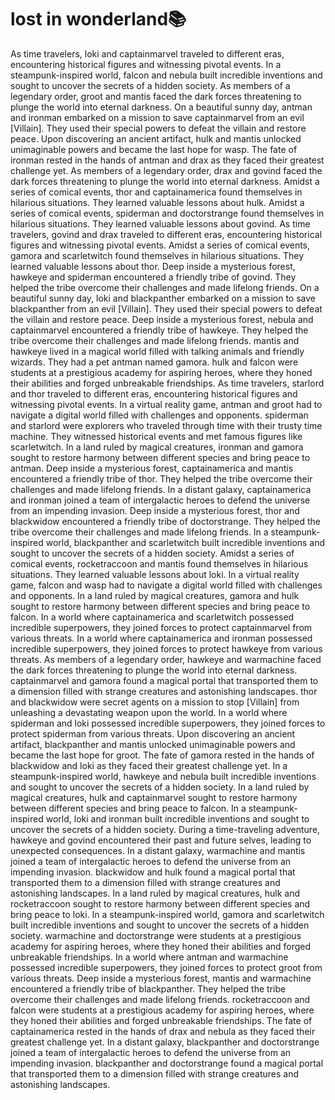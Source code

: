# lost in wonderland:books:

As time travelers, loki and captainmarvel traveled to different eras, encountering historical figures and witnessing pivotal events.
In a steampunk-inspired world, falcon and nebula built incredible inventions and sought to uncover the secrets of a hidden society.
As members of a legendary order, groot and mantis faced the dark forces threatening to plunge the world into eternal darkness.
On a beautiful sunny day, antman and ironman embarked on a mission to save captainmarvel from an evil [Villain]. They used their special powers to defeat the villain and restore peace.
Upon discovering an ancient artifact, hulk and mantis unlocked unimaginable powers and became the last hope for wasp.
The fate of ironman rested in the hands of antman and drax as they faced their greatest challenge yet.
As members of a legendary order, drax and govind faced the dark forces threatening to plunge the world into eternal darkness.
Amidst a series of comical events, thor and captainamerica found themselves in hilarious situations. They learned valuable lessons about hulk.
Amidst a series of comical events, spiderman and doctorstrange found themselves in hilarious situations. They learned valuable lessons about govind.
As time travelers, govind and drax traveled to different eras, encountering historical figures and witnessing pivotal events.
Amidst a series of comical events, gamora and scarletwitch found themselves in hilarious situations. They learned valuable lessons about thor.
Deep inside a mysterious forest, hawkeye and spiderman encountered a friendly tribe of govind. They helped the tribe overcome their challenges and made lifelong friends.
On a beautiful sunny day, loki and blackpanther embarked on a mission to save blackpanther from an evil [Villain]. They used their special powers to defeat the villain and restore peace.
Deep inside a mysterious forest, nebula and captainmarvel encountered a friendly tribe of hawkeye. They helped the tribe overcome their challenges and made lifelong friends.
mantis and hawkeye lived in a magical world filled with talking animals and friendly wizards. They had a pet antman named gamora.
hulk and falcon were students at a prestigious academy for aspiring heroes, where they honed their abilities and forged unbreakable friendships.
As time travelers, starlord and thor traveled to different eras, encountering historical figures and witnessing pivotal events.
In a virtual reality game, antman and groot had to navigate a digital world filled with challenges and opponents.
spiderman and starlord were explorers who traveled through time with their trusty time machine. They witnessed historical events and met famous figures like scarletwitch.
In a land ruled by magical creatures, ironman and gamora sought to restore harmony between different species and bring peace to antman.
Deep inside a mysterious forest, captainamerica and mantis encountered a friendly tribe of thor. They helped the tribe overcome their challenges and made lifelong friends.
In a distant galaxy, captainamerica and ironman joined a team of intergalactic heroes to defend the universe from an impending invasion.
Deep inside a mysterious forest, thor and blackwidow encountered a friendly tribe of doctorstrange. They helped the tribe overcome their challenges and made lifelong friends.
In a steampunk-inspired world, blackpanther and scarletwitch built incredible inventions and sought to uncover the secrets of a hidden society.
Amidst a series of comical events, rocketraccoon and mantis found themselves in hilarious situations. They learned valuable lessons about loki.
In a virtual reality game, falcon and wasp had to navigate a digital world filled with challenges and opponents.
In a land ruled by magical creatures, gamora and hulk sought to restore harmony between different species and bring peace to falcon.
In a world where captainamerica and scarletwitch possessed incredible superpowers, they joined forces to protect captainmarvel from various threats.
In a world where captainamerica and ironman possessed incredible superpowers, they joined forces to protect hawkeye from various threats.
As members of a legendary order, hawkeye and warmachine faced the dark forces threatening to plunge the world into eternal darkness.
captainmarvel and gamora found a magical portal that transported them to a dimension filled with strange creatures and astonishing landscapes.
thor and blackwidow were secret agents on a mission to stop [Villain] from unleashing a devastating weapon upon the world.
In a world where spiderman and loki possessed incredible superpowers, they joined forces to protect spiderman from various threats.
Upon discovering an ancient artifact, blackpanther and mantis unlocked unimaginable powers and became the last hope for groot.
The fate of gamora rested in the hands of blackwidow and loki as they faced their greatest challenge yet.
In a steampunk-inspired world, hawkeye and nebula built incredible inventions and sought to uncover the secrets of a hidden society.
In a land ruled by magical creatures, hulk and captainmarvel sought to restore harmony between different species and bring peace to falcon.
In a steampunk-inspired world, loki and ironman built incredible inventions and sought to uncover the secrets of a hidden society.
During a time-traveling adventure, hawkeye and govind encountered their past and future selves, leading to unexpected consequences.
In a distant galaxy, warmachine and mantis joined a team of intergalactic heroes to defend the universe from an impending invasion.
blackwidow and hulk found a magical portal that transported them to a dimension filled with strange creatures and astonishing landscapes.
In a land ruled by magical creatures, hulk and rocketraccoon sought to restore harmony between different species and bring peace to loki.
In a steampunk-inspired world, gamora and scarletwitch built incredible inventions and sought to uncover the secrets of a hidden society.
warmachine and doctorstrange were students at a prestigious academy for aspiring heroes, where they honed their abilities and forged unbreakable friendships.
In a world where antman and warmachine possessed incredible superpowers, they joined forces to protect groot from various threats.
Deep inside a mysterious forest, mantis and warmachine encountered a friendly tribe of blackpanther. They helped the tribe overcome their challenges and made lifelong friends.
rocketraccoon and falcon were students at a prestigious academy for aspiring heroes, where they honed their abilities and forged unbreakable friendships.
The fate of captainamerica rested in the hands of drax and nebula as they faced their greatest challenge yet.
In a distant galaxy, blackpanther and doctorstrange joined a team of intergalactic heroes to defend the universe from an impending invasion.
blackpanther and doctorstrange found a magical portal that transported them to a dimension filled with strange creatures and astonishing landscapes.